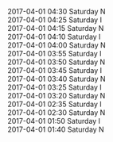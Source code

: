 2017-04-01 04:30 Saturday  N  
2017-04-01 04:25 Saturday  I  
2017-04-01 04:15 Saturday  N  
2017-04-01 04:10 Saturday  I  
2017-04-01 04:00 Saturday  N  
2017-04-01 03:55 Saturday  I  
2017-04-01 03:50 Saturday  N  
2017-04-01 03:45 Saturday  I  
2017-04-01 03:40 Saturday  N  
2017-04-01 03:25 Saturday  I  
2017-04-01 03:20 Saturday  N  
2017-04-01 02:35 Saturday  I  
2017-04-01 02:30 Saturday  N  
2017-04-01 01:50 Saturday  I  
2017-04-01 01:40 Saturday  N  
